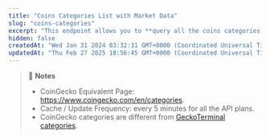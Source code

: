 ```yaml
---
title: "Coins Categories List with Market Data"
slug: "coins-categories"
excerpt: "This endpoint allows you to **query all the coins categories with market data (market cap, volume, ...) on CoinGecko**"
hidden: false
createdAt: "Wed Jan 31 2024 03:32:31 GMT+0000 (Coordinated Universal Time)"
updatedAt: "Thu Feb 27 2025 18:56:45 GMT+0000 (Coordinated Universal Time)"
---
```

> 📘 **Notes**
> 
> - CoinGecko Equivalent Page: <https://www.coingecko.com/en/categories>.
> - Cache / Update Frequency: every 5 minutes for all the API plans.
> - CoinGecko categories are different from [GeckoTerminal categories](https://docs.coingecko.com/reference/categories-list).
